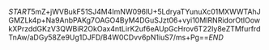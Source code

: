 $START$5mZ+jWVBukF51SJ4M4ImNW096lU+5LdryaTYunuXc01MXWWTAhJGMZLk4p+Na9AnbPAKg7OAGO4ByM4DGuSJzt06+vyi10MIRNRidorOtlOowkXPrzddGKzV3QWBiR2OkOax4ntLirK2uf6eAUpGcHrov6T22Iy8eZTMfurfrdTnAw/aDGy58Ze9Ug1DJFD/B4W0CDvv6pN1iuS7/ms+Pg==$END$